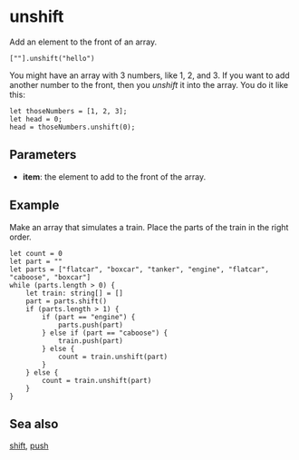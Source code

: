 # unshift

Add an element to the front of an array.

```sig
[""].unshift("hello")
```

You might have an array with 3 numbers, like 1, 2, and 3. If you want to add another number to the front,
then you _unshift_ it into the array. You do it like this:

```block
let thoseNumbers = [1, 2, 3];
let head = 0;
head = thoseNumbers.unshift(0);
```

## Parameters

* **item**: the element to add to the front of the array.

## Example

Make an array that simulates a train. Place the parts of the train in the right order.

```blocks
let count = 0
let part = ""
let parts = ["flatcar", "boxcar", "tanker", "engine", "flatcar", "caboose", "boxcar"]
while (parts.length > 0) {
    let train: string[] = []
    part = parts.shift()
    if (parts.length > 1) {
        if (part == "engine") {
            parts.push(part)
        } else if (part == "caboose") {
            train.push(part)
        } else {
            count = train.unshift(part)
        }
    } else {
        count = train.unshift(part)
    }
}
```

## Sea also

[shift](/reference/arrays/shift), [push](/reference/arrays/push)